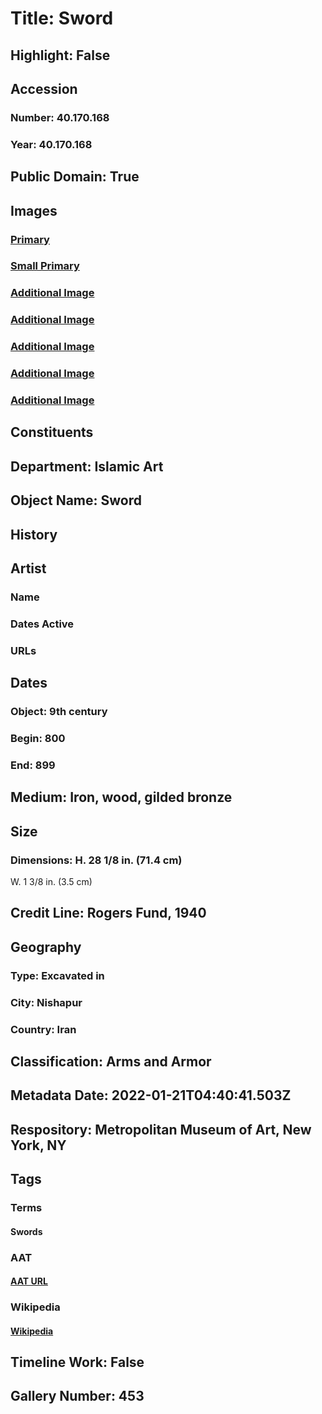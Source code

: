 # Title: Sword
## Highlight: False
## Accession
### Number: 40.170.168
### Year: 40.170.168
## Public Domain: True
## Images
### [Primary](https://images.metmuseum.org/CRDImages/is/original/DP215288.jpg)
### [Small Primary](https://images.metmuseum.org/CRDImages/is/web-large/DP215288.jpg)
### [Additional Image](https://images.metmuseum.org/CRDImages/is/original/DP215283.jpg)
### [Additional Image](https://images.metmuseum.org/CRDImages/is/original/DP215284.jpg)
### [Additional Image](https://images.metmuseum.org/CRDImages/is/original/DP215285.jpg)
### [Additional Image](https://images.metmuseum.org/CRDImages/is/original/DP215286.jpg)
### [Additional Image](https://images.metmuseum.org/CRDImages/is/original/DP215287.jpg)
## Constituents
## Department: Islamic Art
## Object Name: Sword
## History
## Artist
### Name
### Dates Active
### URLs
## Dates
### Object: 9th century
### Begin: 800
### End: 899
## Medium: Iron, wood, gilded bronze
## Size
### Dimensions: H. 28 1/8 in. (71.4 cm)
W. 1 3/8 in. (3.5 cm)
## Credit Line: Rogers Fund, 1940
## Geography
### Type: Excavated in
### City: Nishapur
### Country: Iran
## Classification: Arms and Armor
## Metadata Date: 2022-01-21T04:40:41.503Z
## Respository: Metropolitan Museum of Art, New York, NY
## Tags
### Terms
#### Swords
### AAT
#### [AAT URL](http://vocab.getty.edu/page/aat/300037048)
### Wikipedia
#### [Wikipedia]()
## Timeline Work: False
## Gallery Number: 453